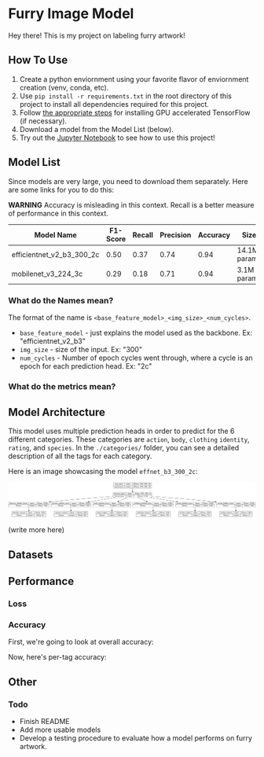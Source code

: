 # Furry Image Model
Hey there! This is my project on labeling furry artwork!

## How To Use

1. Create a python enviornment using your favorite flavor of enviornment creation (venv, conda, etc).
2. Use `pip install -r requirements.txt` in the root directory of this project to install all dependencies required for this project.
3. Follow [the appropriate steps](https://www.tensorflow.org/install/pip) for installing GPU accelerated TensorFlow (if necessary).
4. Download a model from the Model List (below).
5. Try out the [Jupyter Notebook](./example_usage.ipynb) to see how to use this project!

## Model List

Since models are very large, you need to download them separately. Here are some links for you to do this:

**WARNING** Accuracy is misleading in this context. Recall is a better measure of performance in this context.

| Model Name                | F1-Score | Recall | Precision | Accuracy | Size         | Zip File                                                                                 |
|---------------------------|----------|--------|-----------|----------|--------------|------------------------------------------------------------------------------------------|
| efficientnet_v2_b3_300_2c | 0.50     | 0.37   | 0.74      | 0.94     | 14.1M params | [link](https://drive.google.com/uc?export=download&id=1n-qEMXU86G8A_UEpZ9_CmAPWdBkMO_zY) |
| mobilenet_v3_224_3c       | 0.29     | 0.18   | 0.71      | 0.94     |  3.1M params | coming soon                                                                              |

### What do the Names mean?

The format of the name is `<base_feature_model>_<img_size>_<num_cycles>`.
- `base_feature_model` - just explains the model used as the backbone. Ex: "efficientnet_v2_b3"
- `img_size` - size of the input. Ex: "300"
- `num_cycles` - Number of epoch cycles went through, where a cycle is an epoch for each prediction head. Ex: "2c"

### What do the metrics mean?



## Model Architecture

This model uses multiple prediction heads in order to predict for the 6 different categories. These categories are `action`, `body`, `clothing` `identity`, `rating`, and `species`. In the `./categories/` folder, you can see a detailed description of all the tags for each category.

Here is an image showcasing the model `effnet_b3_300_2c`:

![Image of model's architecture. Starts with an Input layer](images/readme/model_architecture.png)

(write more here)

## Datasets

## Performance

### Loss

### Accuracy

First, we're going to look at overall accuracy:

Now, here's per-tag accuracy:

## Other

### Todo

- Finish README
- Add more usable models
- Develop a testing procedure to evaluate how a model performs on furry artwork.
